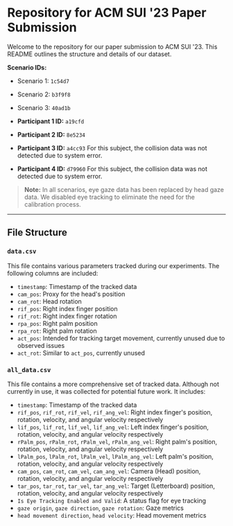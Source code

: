 # Repository for ACM SUI '23 Paper Submission

Welcome to the repository for our paper submission to ACM SUI '23. This README outlines the structure and details of our dataset.

**Scenario IDs:**
- Scenario 1: `1c54d7`
- Scenario 2: `b3f9f8`
- Scenario 3: `40ad1b`

- **Participant 1 ID:** `a19cfd`
- **Participant 2 ID:** `8e5234`
- **Participant 3 ID:** `a4cc93` For this subject, the collision data was not detected due to system error.
- **Participant 4 ID:** `d79960` For this subject, the collision data was not detected due to system error.

> **Note:** In all scenarios, eye gaze data has been replaced by head gaze data. We disabled eye tracking to eliminate the need for the calibration process.

---

## File Structure

### `data.csv` 

This file contains various parameters tracked during our experiments. The following columns are included:

- `timestamp`: Timestamp of the tracked data
- `cam_pos`: Proxy for the head's position
- `cam_rot`: Head rotation
- `rif_pos`: Right index finger position
- `rif_rot`: Right index finger rotation
- `rpa_pos`: Right palm position
- `rpa_rot`: Right palm rotation
- `act_pos`: Intended for tracking target movement, currently unused due to observed issues
- `act_rot`: Similar to `act_pos`, currently unused

### `all_data.csv`

This file contains a more comprehensive set of tracked data. Although not currently in use, it was collected for potential future work. It includes:

- `timestamp`: Timestamp of the tracked data
- `rif_pos`, `rif_rot`, `rif_vel`, `rif_ang_vel`: Right index finger's position, rotation, velocity, and angular velocity respectively
- `lif_pos`, `lif_rot`, `lif_vel`, `lif_ang_vel`: Left index finger's position, rotation, velocity, and angular velocity respectively
- `rPalm_pos`, `rPalm_rot`, `rPalm_vel`, `rPalm_ang_vel`: Right palm's position, rotation, velocity, and angular velocity respectively
- `lPalm_pos`, `lPalm_rot`, `lPalm_vel`, `lPalm_ang_vel`: Left palm's position, rotation, velocity, and angular velocity respectively
- `cam_pos`, `cam_rot`, `cam_vel`, `cam_ang_vel`: Camera (Head) position, rotation, velocity, and angular velocity respectively
- `tar_pos`, `tar_rot`, `tar_vel`, `tar_ang_vel`: Target (Letterboard) position, rotation, velocity, and angular velocity respectively
- `Is Eye Tracking Enabled and Valid`: A status flag for eye tracking
- `gaze origin`, `gaze direction`, `gaze rotation`: Gaze metrics
- `head movement direction`, `head velocity`: Head movement metrics
